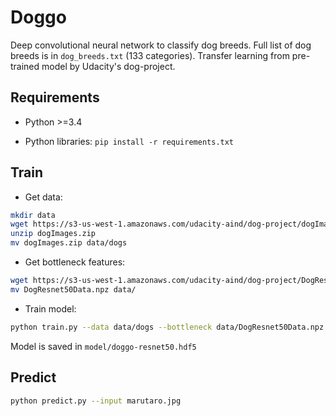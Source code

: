 # Doggo

Deep convolutional neural network to classify dog breeds.
Full list of dog breeds is in `dog_breeds.txt` (133 categories).
Transfer learning from pre-trained model by Udacity's dog-project.


## Requirements

+ Python >=3.4

+ Python libraries: `pip install -r requirements.txt`


## Train

+ Get data:

```sh
mkdir data
wget https://s3-us-west-1.amazonaws.com/udacity-aind/dog-project/dogImages.zip
unzip dogImages.zip
mv dogImages.zip data/dogs
```

+ Get bottleneck features:

```sh
wget https://s3-us-west-1.amazonaws.com/udacity-aind/dog-project/DogResnet50Data.npz
mv DogResnet50Data.npz data/
```

+ Train model:

```sh
python train.py --data data/dogs --bottleneck data/DogResnet50Data.npz
```

Model is saved in `model/doggo-resnet50.hdf5`


## Predict

```sh
python predict.py --input marutaro.jpg
```
